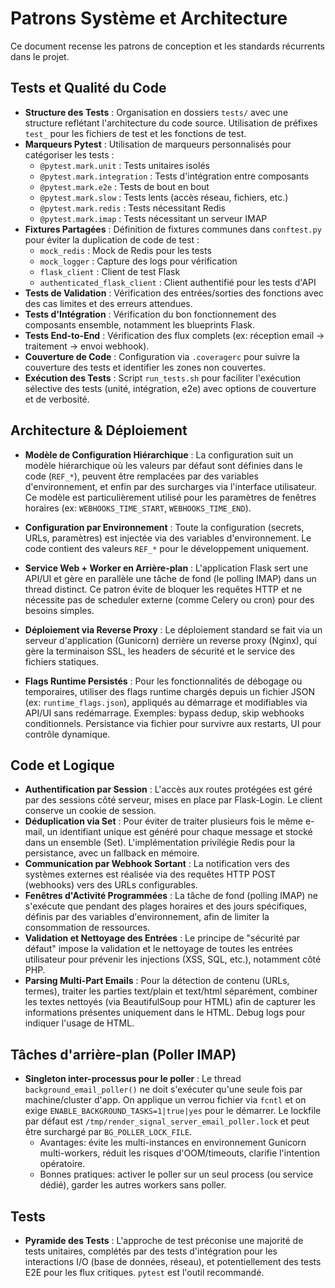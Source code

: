 # Patrons Système et Architecture

Ce document recense les patrons de conception et les standards récurrents dans le projet.

## Tests et Qualité du Code

- **Structure des Tests** : Organisation en dossiers `tests/` avec une structure reflétant l'architecture du code source. Utilisation de préfixes `test_` pour les fichiers de test et les fonctions de test.
- **Marqueurs Pytest** : Utilisation de marqueurs personnalisés pour catégoriser les tests :
  - `@pytest.mark.unit` : Tests unitaires isolés
  - `@pytest.mark.integration` : Tests d'intégration entre composants
  - `@pytest.mark.e2e` : Tests de bout en bout
  - `@pytest.mark.slow` : Tests lents (accès réseau, fichiers, etc.)
  - `@pytest.mark.redis` : Tests nécessitant Redis
  - `@pytest.mark.imap` : Tests nécessitant un serveur IMAP
- **Fixtures Partagées** : Définition de fixtures communes dans `conftest.py` pour éviter la duplication de code de test :
  - `mock_redis` : Mock de Redis pour les tests
  - `mock_logger` : Capture des logs pour vérification
  - `flask_client` : Client de test Flask
  - `authenticated_flask_client` : Client authentifié pour les tests d'API
- **Tests de Validation** : Vérification des entrées/sorties des fonctions avec des cas limites et des erreurs attendues.
- **Tests d'Intégration** : Vérification du bon fonctionnement des composants ensemble, notamment les blueprints Flask.
- **Tests End-to-End** : Vérification des flux complets (ex: réception email → traitement → envoi webhook).
- **Couverture de Code** : Configuration via `.coveragerc` pour suivre la couverture des tests et identifier les zones non couvertes.
- **Exécution des Tests** : Script `run_tests.sh` pour faciliter l'exécution sélective des tests (unité, intégration, e2e) avec options de couverture et de verbosité.

## Architecture & Déploiement

-   **Modèle de Configuration Hiérarchique** : La configuration suit un modèle hiérarchique où les valeurs par défaut sont définies dans le code (`REF_*`), peuvent être remplacées par des variables d'environnement, et enfin par des surcharges via l'interface utilisateur. Ce modèle est particulièrement utilisé pour les paramètres de fenêtres horaires (ex: `WEBHOOKS_TIME_START`, `WEBHOOKS_TIME_END`).

-   **Configuration par Environnement** : Toute la configuration (secrets, URLs, paramètres) est injectée via des variables d'environnement. Le code contient des valeurs `REF_*` pour le développement uniquement.
-   **Service Web + Worker en Arrière-plan** : L'application Flask sert une API/UI et gère en parallèle une tâche de fond (le polling IMAP) dans un thread distinct. Ce patron évite de bloquer les requêtes HTTP et ne nécessite pas de scheduler externe (comme Celery ou cron) pour des besoins simples.
-   **Déploiement via Reverse Proxy** : Le déploiement standard se fait via un serveur d'application (Gunicorn) derrière un reverse proxy (Nginx), qui gère la terminaison SSL, les headers de sécurité et le service des fichiers statiques.
-   **Flags Runtime Persistés** : Pour les fonctionnalités de débogage ou temporaires, utiliser des flags runtime chargés depuis un fichier JSON (ex: `runtime_flags.json`), appliqués au démarrage et modifiables via API/UI sans redémarrage. Exemples: bypass dedup, skip webhooks conditionnels. Persistance via fichier pour survivre aux restarts, UI pour contrôle dynamique.

## Code et Logique

-   **Authentification par Session** : L'accès aux routes protégées est géré par des sessions côté serveur, mises en place par Flask-Login. Le client conserve un cookie de session.
-   **Déduplication via Set** : Pour éviter de traiter plusieurs fois le même e-mail, un identifiant unique est généré pour chaque message et stocké dans un ensemble (Set). L'implémentation privilégie Redis pour la persistance, avec un fallback en mémoire.
-   **Communication par Webhook Sortant** : La notification vers des systèmes externes est réalisée via des requêtes HTTP POST (webhooks) vers des URLs configurables.
-   **Fenêtres d'Activité Programmées** : La tâche de fond (polling IMAP) ne s'exécute que pendant des plages horaires et des jours spécifiques, définis par des variables d'environnement, afin de limiter la consommation de ressources.
-   **Validation et Nettoyage des Entrées** : Le principe de "sécurité par défaut" impose la validation et le nettoyage de toutes les entrées utilisateur pour prévenir les injections (XSS, SQL, etc.), notamment côté PHP.
-   **Parsing Multi-Part Emails** : Pour la détection de contenu (URLs, termes), traiter les parties text/plain et text/html séparément, combiner les textes nettoyés (via BeautifulSoup pour HTML) afin de capturer les informations présentes uniquement dans le HTML. Debug logs pour indiquer l'usage de HTML.

## Tâches d'arrière-plan (Poller IMAP)

-   **Singleton inter-processus pour le poller** : Le thread `background_email_poller()` ne doit s'exécuter qu'une seule fois par machine/cluster d'app. On applique un verrou fichier via `fcntl` et on exige `ENABLE_BACKGROUND_TASKS=1|true|yes` pour le démarrer. Le lockfile par défaut est `/tmp/render_signal_server_email_poller.lock` et peut être surchargé par `BG_POLLER_LOCK_FILE`.
    - Avantages: évite les multi-instances en environnement Gunicorn multi-workers, réduit les risques d'OOM/timeouts, clarifie l'intention opératoire.
    - Bonnes pratiques: activer le poller sur un seul process (ou service dédié), garder les autres workers sans poller.

## Tests

-   **Pyramide des Tests** : L'approche de test préconise une majorité de tests unitaires, complétés par des tests d'intégration pour les interactions I/O (base de données, réseau), et potentiellement des tests E2E pour les flux critiques. `pytest` est l'outil recommandé.